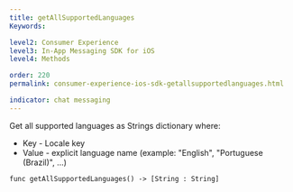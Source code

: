 ```yaml
---
title: getAllSupportedLanguages
Keywords:

level2: Consumer Experience
level3: In-App Messaging SDK for iOS
level4: Methods

order: 220
permalink: consumer-experience-ios-sdk-getallsupportedlanguages.html

indicator: chat messaging
---
```


Get all supported languages as Strings dictionary where:

* Key - Locale key
* Value - explicit language name (example: "English", "Portuguese (Brazil)", ...)

`func getAllSupportedLanguages() -> [String : String]`

